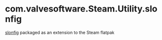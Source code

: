 # com.valvesoftware.Steam.Utility.slonfig

[slonfig](https://git.slonk.ing/slonk/tf2-mod-config/src/branch/main/slonfig) packaged as an extension to the Steam flatpak
